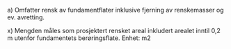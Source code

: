 a) Omfatter rensk av fundamentflater inklusive fjerning av renskemasser og ev. avretting.

x) Mengden måles som prosjektert rensket areal inkludert arealet inntil 0,2 m utenfor fundamentets berøringsflate. Enhet: m2

